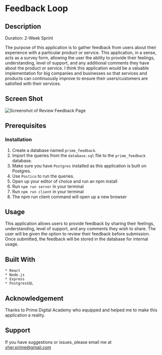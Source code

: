 # Feedback Loop

## Description

Duration: 2-Week Sprint

The purpose of this application is to gather feedback from users about their experience with a particular product or service. This application, in a sense, acts as a survey form, allowing the user the ability to provide their feelings, understanding, level of support, and any additional comments they have about the product or service. I think this application would be a valuable implementation for big companies and businesses so that services and products can continuously improve to ensure their users/customers are satisfied with their services.

## Screen Shot

![Screenshot of Review Feedback Page](<Screenshot 2024-03-05 at 9.41.10 PM.png>)

## Prerequisites

### Installation

1. Create a database named `prime_feedback`.
2. Import the queries from the `database.sql` file to the `prime_feedback` database.
3. Make sure you have `Postgres` installed as this application is built on Postgres.
4. Use `Postico` to run the queries.
5. Open up your editor of choice and run an npm install
6. Run `npm run server` in your terminal
7. Run `npm run client` in your terminal
8. The npm run client command will open up a new browser

## Usage

This application allows users to provide feedback by sharing their feelings, understanding, level of support, and any comments they wish to share. The user will be given the option to review their feedback before submission. Once submitted, the feedback will be stored in the database for internal usage.

## Built With

```
* React
* Node.js
* Express
* PostgresSQL
```

## Acknowledgement

Thanks to Prime Digital Academy who equipped and helped me to make this application a reality.

## Support

If you have suggestions or issues, please email me at yher.prime@gmail.com
